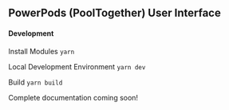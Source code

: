 ## PowerPods (PoolTogether) User Interface

#### Development

Install Modules
`yarn`

Local Development Environment
`yarn dev`

Build
`yarn build`

Complete documentation coming soon!
